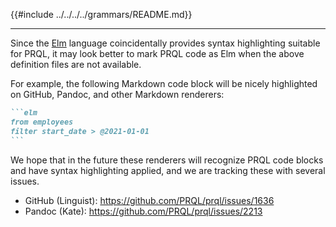 {{#include ../../../../grammars/README.md}}

---

Since the [Elm](https://elm-lang.org/) language coincidentally provides syntax highlighting suitable for PRQL,
it may look better to mark PRQL code as Elm when the above definition files are not available.

For example, the following Markdown code block will be nicely highlighted on GitHub, Pandoc, and other Markdown renderers:

````markdown
```elm
from employees
filter start_date > @2021-01-01
```
````

We hope that in the future these renderers will recognize PRQL code blocks and have syntax highlighting applied,
and we are tracking these with several issues.

- GitHub (Linguist): <https://github.com/PRQL/prql/issues/1636>
- Pandoc (Kate): <https://github.com/PRQL/prql/issues/2213>
